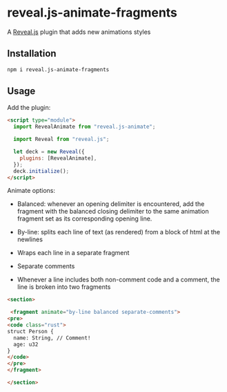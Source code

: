 # reveal.js-animate-fragments

A [Reveal.js](https://revealjs.com/) plugin that adds new animations styles

## Installation

```bash
npm i reveal.js-animate-fragments
```

## Usage

Add the plugin:

```html
<script type="module">
  import RevealAnimate from "reveal.js-animate";

  import Reveal from "reveal.js";

  let deck = new Reveal({
    plugins: [RevealAnimate],
  });
  deck.initialize();
</script>
```

Animate options:

- Balanced: whenever an opening delimiter is encountered, add the fragment with the balanced closing delimiter to the same animation fragment set as its corresponding opening line.

- By-line: splits each line of text (as rendered) from a block of html at the newlines
 - Wraps each line in a separate fragment

- Separate comments
 - Whenever a line includes both non-comment code and a comment, the line is broken into two fragments


```html
<section>

 <fragment animate="by-line balanced separate-comments">
<pre>
<code class="rust">
struct Person {
  name: String, // Comment!
  age: u32
}
</code>
</pre>
</fragment>

</section>
```
